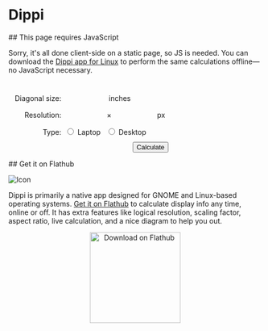 # Dippi

<noscript markdown="1">
## This page requires JavaScript

Sorry, it's all done client-side on a static page, so JS is needed. You can download the [Dippi app for Linux][flathub] to perform the same calculations offline—no JavaScript necessary.
</noscript>

<div class="result">
  <div id="invalid" class="hidden">
    <h2>Analyze a Display</h2>
    <p>For LoDPI, a DPI range of <b>90–150 is ideal for desktops</b> while <b>124–156 is ideal for laptops</b>.</p>
    <p>For HiDPI, <b>180–300 is ideal for desktops</b> while <b>248–312 is ideal for laptops</b>.</p>
  </div>
  <div id="low" class="hidden">
    <h2>Very Low DPI</h2>
    <p>Text and UI are likely to be too big for typical viewing distances. <b>Avoid if possible.</b></p>
  </div>
  <div id="lodpi-low" class="hidden">
    <h2>Fairly Low DPI</h2>
    <p>Text and UI might be too big for typical viewing distances, but it's <b>largely up to user preference</b> and physical distance from the display.</p>
  </div>
  <div id="lodpi-ideal" class="hidden">
    <h2>Ideal for LoDPI</h2>
    <p>Not HiDPI, but <b>a nice sweet spot</b>. Text and UI should be legible at typical viewing distances.</p>
  </div>
  <div id="lodpi-high" class="hidden">
    <h2>Potentially Problematic</h2>
    <p>Relatively high resolution, but not quite HiDPI. Text and UI <b>may be too small by default</b>, but forcing HiDPI would make them appear too large. The experience may be slightly improved by increasing the text size.</p>
  </div>
  <div id="hidpi-low" class="hidden">
    <h2>Potentially Problematic</h2>
    <p>HiDPI by default, but <b>text and UI may appear too large</b>. Turning off HiDPI and increasing the text size might help.</p>
  </div>
  <div id="hidpi-ideal" class="hidden">
    <h2>Ideal for HiDPI</h2>
    <p>Crisp HiDPI text and UI along with a readable size at typical viewing distances. <b>This is the jackpot.</b></p>
  </div>
  <div id="hidpi-high" class="hidden">
    <h2>Fairly High for HiDPI</h2>
    <p>Text and UI are likely to appear <b>too small for typical viewing distances</b>. Increasing the text size may help.</p>
  </div>
  <div id="high" class="hidden">
    <h2>Too High DPI</h2>
    <p>Text and UI will appear <b>too small for typical viewing distances</b>.</p>
  </div>
  <div id="unclear" class="hidden">
    <h2>Potentially Problematic</h2>
    <p>This display is in a very tricky range and is <b>not likely to work well</b> with integer scaling out of the box.</p>
  </div>
</div>

<form action="/dippi" method="GET">
  <label class="row" for="diag">
    <span>Diagonal size:</span>
    <input id="diag" name="d" type="number" step=".01" /> inches
  </label>
  <label class="row" for="width">
    <span>Resolution:</span>
    <input id="width" name="w" type="number" step="1" />×<input id="height" name="h" type="number" step="1" /> px
  </label>
  <div class="row">
    <span>Type:</span>
    <label for="laptop">
      <input id="laptop" type="radio" name="t" value="l" />
      Laptop
    </label>
    <label for="desktop">
      <input id="desktop" type="radio" name="t" value="d" />
      Desktop
    </label>
  </div>
  <input type="submit" value="Calculate" />
</form>

<div class="appcenter" markdown="1">
## Get it on Flathub

![Icon](https://dl.flathub.org/repo/appstream/x86_64/icons/128x128/com.github.cassidyjames.dippi.png)

Dippi is primarily a native app designed for GNOME and Linux-based operating systems. [Get it on Flathub][flathub] to calculate display info any time, online or off. It has extra features like logical resolution, scaling factor, aspect ratio, live calculation, and a nice diagram to help you out.

<div style="text-align: center">
<a href='https://flathub.org/apps/details/com.github.cassidyjames.clairvoyant'><img width='180' alt='Download on Flathub' src='https://flathub.org/assets/badges/flathub-badge-en.svg'/></a>
</div>

</div>

<script>
  document.addEventListener("DOMContentLoaded", function() {
    const DEFAULT_ASPECT_WIDTH = 16;
    const DEFAULT_ASPECT_HEIGHT = 9;

    const INTERNAL_IDEAL_DPI = 140;
    const INTERNAL_IDEAL_RANGE = 16;
    const INTERNAL_UNCLEAR_RANGE = 14;

    const EXTERNAL_IDEAL_DPI = 120;
    const EXTERNAL_IDEAL_RANGE = 30;
    const EXTERNAL_UNCLEAR_RANGE = 20;

    const INCHES_INFER_EXTERNAL = 18;
    const DPI_INFER_HIDPI = 192;

    let diagInput = document.getElementById("diag");
    let widthInput = document.getElementById("width");
    let heightInput = document.getElementById("height");
    let laptopInput = document.getElementById("laptop");
    let desktopInput = document.getElementById("desktop");

    const urlParams = new URLSearchParams(location.search);

    const inches = urlParams.get("d");
    const width = urlParams.get("w");
    const height = urlParams.get("h");
    const type = urlParams.get("t");

    /* Set inputs */
    diagInput.value = inches;
    widthInput.value = width;
    heightInput.value = height;

    if (type == "d") {
      desktopInput.checked = true;
    } else {
      laptopInput.checked = true;
    }

    /* Do the math */
    let idealDpi = INTERNAL_IDEAL_DPI;
    let idealRange = INTERNAL_IDEAL_RANGE;
    let unclearRange = INTERNAL_UNCLEAR_RANGE;

    if (type == "d") {
      idealDpi = EXTERNAL_IDEAL_DPI;
      idealRange = EXTERNAL_IDEAL_RANGE;
      unclearRange = EXTERNAL_UNCLEAR_RANGE;
    }

    let calculatedDpi = dpi(inches, width, height);

    if ( !inches || !width || !height ) {
      document.getElementById("invalid").classList.remove("hidden");
    }

    else if (calculatedDpi < idealDpi - idealRange - INTERNAL_UNCLEAR_RANGE) {
      document.getElementById("low").classList.remove("hidden");
    }

    else if (calculatedDpi < idealDpi - idealRange) {
      document.getElementById("lodpi-low").classList.remove("hidden");
    }

    else if (calculatedDpi <= idealDpi + idealRange) {
      document.getElementById("lodpi-ideal").classList.remove("hidden");
    }

    else if (calculatedDpi <= idealDpi + idealRange + unclearRange) {
      document.getElementById("lodpi-high").classList.remove("hidden");
    }

    else if (calculatedDpi < DPI_INFER_HIDPI) {
      document.getElementById("unclear").classList.remove("hidden");
    }

    else if (calculatedDpi < (idealDpi - idealRange - unclearRange) * 2) {
      document.getElementById("unclear").classList.remove("hidden");
    }

    else if (calculatedDpi < (idealDpi - idealRange) * 2) {
      document.getElementById("hidpi-low").classList.remove("hidden");
    }

    else if (calculatedDpi <= (idealDpi + idealRange) * 2) {
      document.getElementById("hidpi-ideal").classList.remove("hidden");
    }

    else if (calculatedDpi <= (idealDpi + idealRange + unclearRange) * 2) {
      document.getElementById("hidpi-high").classList.remove("hidden");
    }

    else if (calculatedDpi > (idealDpi + idealRange + unclearRange) * 2) {
      document.getElementById("high").classList.remove("hidden");
    }

    else {
      document.getElementById("invalid").classList.remove("hidden");
    }

    function dpi(inches, width, height) {
      let unroundedDpi = Math.sqrt (
        Math.pow (width, 2) +
        Math.pow (height, 2)
      ) / inches;

      return Math.round (unroundedDpi);
    }
  });
</script>

<style>
  .hidden {
    display: none;
  }

  form {
    display: inline-block;
    margin: 1em 0;
  }

  .row {
    display: block;
    margin: 0.5em;
  }

  .row span {
    display: inline-block;
    text-align: right;
    min-width: 7em;
  }

  .row label {
    display: inline-block;
    margin: 0.25em;
  }

  input[type="number"] {
    appearance: none;
    background: var(--faint);
    border: 1px solid var(--primary-color);
    border-radius: 0.25em;
    color: var(--primary-color);
    display: inline-block;
    font-size: 1.125em;
    margin: 0 0.25em;
    opacity: 0.75;
    padding: 0.25em;
    -webkit-appearance: none;
    width: 5em;
  }

  input[type="number"]:focus {
    border-color: var(--accent-color);
    opacity: 1;
  }

  input[type="submit"] {
    float: right;
  }

  a img {
    display: inline-block;
  }
</style>

[flathub]: https://flathub.org/apps/details/com.github.cassidyjames.dippi
